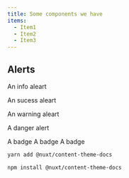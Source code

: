 ```yaml
---
title: Some components we have
items:
  - Item1
  - Item2
  - Item3
---
```


## Alerts

<alert type="info"> An info aleart </alert>

<alert type="success"> An sucess aleart </alert>

<alert type="warning"> An warning aleart </alert>

<alert type="danger"> A danger alert </alert>

<badge> A badge </badge><badge> A badge </badge><badge> A badge </badge>

<code-group>
  <code-block label="Yarn" active>

  ```bash
  yarn add @nuxt/content-theme-docs
  ```

  </code-block>

  <code-block label="NPM">

  ```bash
  npm install @nuxt/content-theme-docs
  ```
  </code-block>
</code-group>


<!-- TODO: Let this be more natural -->
<list :items="items"></list>

<AppColorSwitcher />